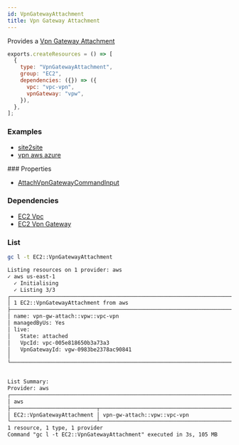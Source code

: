 ```yaml
---
id: VpnGatewayAttachment
title: Vpn Gateway Attachment
---
```


Provides a [Vpn Gateway Attachment](https://console.aws.amazon.com/vpc/home?#VpnGateways:)

```js
exports.createResources = () => [
  {
    type: "VpnGatewayAttachment",
    group: "EC2",
    dependencies: ({}) => ({
      vpc: "vpc-vpn",
      vpnGateway: "vpw",
    }),
  },
];
```

### Examples

- [site2site](https://github.com/grucloud/grucloud/blob/main/examples/aws/EC2/site2site)
- [vpn aws azure](https://github.com/grucloud/grucloud/blob/main/examples/cross-cloud/vpn-aws-azure)

### Properties

- [AttachVpnGatewayCommandInput](https://docs.aws.amazon.com/AWSJavaScriptSDK/v3/latest/clients/client-ec2/interfaces/attachvpngatewaycommandinput.html)

### Dependencies

- [EC2 Vpc](./Vpc.md)
- [EC2 Vpn Gateway](./VpnGateway.md)

### List

```sh
gc l -t EC2::VpnGatewayAttachment
```

```txt
Listing resources on 1 provider: aws
✓ aws us-east-1
  ✓ Initialising
  ✓ Listing 3/3
┌────────────────────────────────────────────────────────────────────────────────────────┐
│ 1 EC2::VpnGatewayAttachment from aws                                                   │
├────────────────────────────────────────────────────────────────────────────────────────┤
│ name: vpn-gw-attach::vpw::vpc-vpn                                                      │
│ managedByUs: Yes                                                                       │
│ live:                                                                                  │
│   State: attached                                                                      │
│   VpcId: vpc-005e818650b3a73a3                                                         │
│   VpnGatewayId: vgw-0983be2378ac90841                                                  │
│                                                                                        │
└────────────────────────────────────────────────────────────────────────────────────────┘


List Summary:
Provider: aws
┌───────────────────────────────────────────────────────────────────────────────────────┐
│ aws                                                                                   │
├───────────────────────────┬───────────────────────────────────────────────────────────┤
│ EC2::VpnGatewayAttachment │ vpn-gw-attach::vpw::vpc-vpn                               │
└───────────────────────────┴───────────────────────────────────────────────────────────┘
1 resource, 1 type, 1 provider
Command "gc l -t EC2::VpnGatewayAttachment" executed in 3s, 105 MB
```
